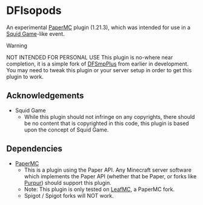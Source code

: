 # DFIsopods
An experimental [PaperMC](https://papermc.io/) plugin (1.21.3), which was intended for use in a [Squid Game](https://en.wikipedia.org/wiki/Squid_Game)-like event.

> [!WARNING]
> NOT INTENDED FOR PERSONAL USE
> This plugin is no-where near completion, it is a simple fork of [DFSmpPlus](https://github.com/df-mcserver/DFSmpPlus) from earlier in development.  
> You may need to tweak this plugin or your server setup in order to get this plugin to work.

## Acknowledgements
- Squid Game
    - While this plugin should not infringe on any copyrights, there should be no content that is copyrighted in this code, this plugin is based upon the concept of Squid Game.

## Dependencies
- [PaperMC](https://papermc.io/)
    - This is a plugin using the Paper API. Any Minecraft server software which implements the Paper API (whether that be Paper, or forks like [Purpur](https://purpurmc.org/)) should support this plugin.
    - Note: This plugin is only tested on [LeafMC](https://www.leafmc.one/), a PaperMC fork.
    - Spigot / Spigot forks will NOT work.